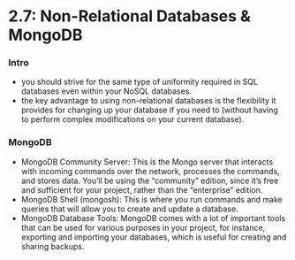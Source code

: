 # 2.7: Non-Relational Databases & MongoDB

### Intro
- you should strive for the same type of uniformity required in SQL databases even within your NoSQL databases.
- the key advantage to using non-relational databases is the flexibility it provides for changing up your database if you need to (without having to perform complex modifications on your current database).

### MongoDB
 - MongoDB Community Server: This is the Mongo server that interacts with incoming commands over the network, processes the commands, and stores data. You’ll be using the “community” edition, since it’s free and sufficient for your project, rather than the “enterprise” edition.
- MongoDB Shell (mongosh): This is where you run commands and make queries that will allow you to create and update a database.
- MongoDB Database Tools: MongoDB comes with a lot of important tools that can be used for various purposes in your project, for instance, exporting and importing your databases, which is useful for creating and sharing backups.